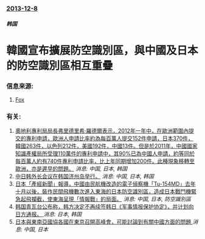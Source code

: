 ### [2013-12-8](/news/2013/12/8/index.md)

##### 韩国
#  韓國宣布擴展防空識別區，與中國及日本的防空識別區相互重疊 




### 信息来源:

1. [Fox](http://www.foxnews.com/world/2013/12/08/south-korea-announces-expansion-air-defense-zone/)

### 有关:

1. [奧地利專利局局長弗里德里希·羅德爾表示，2012年一年中，在歐洲範圍內提交的專利申請，歐洲人申請比率約為每百萬人提交152件申請，日本370件，韓國263件，以色列212件，美國192件，中國13件。但是於2011年，中國國家知識產權局所受理110萬件的專利申請中，其90%已為中國人申請，約等同於每百萬人約有740件專利申請比率，比上年同期增加200件。此種現象移轉至歐洲，亦是遲早的問題。](/zh/news/2012/10/8/奧地利專利局局長弗里德里希-羅德爾表示-2012年一年中-在歐洲範圍內提交的專利申請-歐洲人申請比率約為每百萬人提交15.md) _消息: 中国, 日本, 韩国_
2. [中日韩外长会议在韩国济州岛举行。](/zh/news/2007/06/3/中日韩外长会议在韩国济州岛举行.md) _消息: 中国, 日本, 韩国_
3. [日本「產經新聞」報導，中國由民航機改造的電子偵察機「Tu-154MD」去年十月以後，裝作民間飛機數次進入東海的日本防空識別區，造成日本戰鬥機緊急起飛攔截，使東海呈現「情報戰」的局面。](/zh/news/2006/01/8/日本-產經新聞-報導-中國由民航機改造的電子偵察機-Tu-154MD-去年十月以後-裝作民間飛機數次進入東海的日本防空識.md) _消息: 中国, 日本, 防空識別區_
4. [韩国青瓦台公布称，韩方决定不再续签韩日《军事情报保护协定》，并计划向日方通报。 ](/zh/news/2019/08/22/韩国青瓦台公布称-韩方决定不再续签韩日-军事情报保护协定-并计划向日方通报.md) _消息: 日本, 韩国_
5. [ 日本與東南亞國協各國在東京召開高峰會，可能討論到有關中國方面的問題 ](/zh/news/2013/12/13/日本與東南亞國協各國在東京召開高峰會-可能討論到有關中國方面的問題.md) _消息: 中国, 日本_
